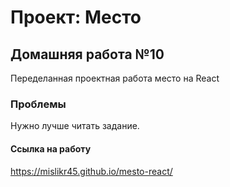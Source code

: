 # Проект: Место

## Домашняя работа №10
Переделанная проектная работа место на React


### Проблемы
Нужно лучше читать задание.



#### Ссылка на работу
https://mislikr45.github.io/mesto-react/
